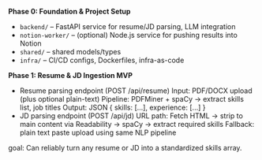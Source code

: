 **Phase 0: Foundation & Project Setup**

- `backend/` – FastAPI service for resume/JD parsing, LLM integration
- `notion-worker/` – (optional) Node.js service for pushing results into Notion
- `shared/` – shared models/types
- `infra/` – CI/CD configs, Dockerfiles, infra-as-code

**Phase 1: Resume & JD Ingestion MVP**

- Resume parsing endpoint (POST /api/resume)
Input: PDF/DOCX upload (plus optional plain-text)
Pipeline: PDFMiner + spaCy → extract skills list, job titles
Output: JSON { skills: [...], experience: [...] }
- JD parsing endpoint (POST /api/jd)
URL path:
Fetch HTML → strip to main content via Readability → spaCy → extract required skills
Fallback: plain text paste upload using same NLP pipeline

goal: Can reliably turn any resume or JD into a standardized skills array.